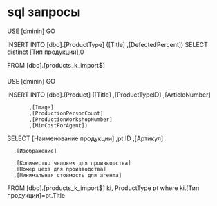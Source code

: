 # sql запросы 


USE [dminin]
GO

INSERT INTO [dbo].[ProductType]
           ([Title]
           ,[DefectedPercent])
  SELECT 
     distinct [Тип продукции],0
     
  FROM [dbo].[products_k_import$]
  ####
  USE [dminin]
GO

INSERT INTO [dbo].[Product]
           ([Title]
           ,[ProductTypeID]
           ,[ArticleNumber]
       
           ,[Image]
           ,[ProductionPersonCount]
           ,[ProductionWorkshopNumber]
           ,[MinCostForAgent])
   SELECT [Наименование продукции]
       ,pt.ID
	  ,[Артикул]
 
      ,[Изображение]
      
      ,[Количество человек для производства]
      ,[Номер цеха для производства]
	  ,[Минимальная стоимость для агента]
  FROM [dbo].[products_k_import$] ki, ProductType pt
  where ki.[Тип продукции]=pt.Title

